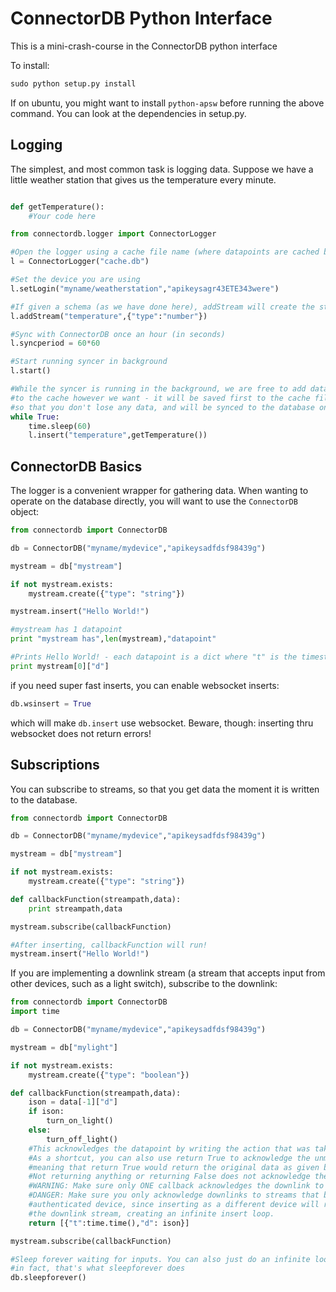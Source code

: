 ConnectorDB Python Interface
=====

This is a mini-crash-course in the ConnectorDB python interface

To install:
```python
sudo python setup.py install
```

If on ubuntu, you might want to install `python-apsw` before running the above command.
You can look at the dependencies in setup.py.

Logging
----------------

The simplest, and most common task is logging data. Suppose we have a little weather station that gives us the temperature every minute.

```python

def getTemperature():
	#Your code here

from connectordb.logger import ConnectorLogger

#Open the logger using a cache file name (where datapoints are cached before syncing)
l = ConnectorLogger("cache.db")

#Set the device you are using
l.setLogin("myname/weatherstation","apikeysagr43ETE343were")

#If given a schema (as we have done here), addStream will create the stream if it doesn't exist
l.addStream("temperature",{"type":"number"})

#Sync with ConnectorDB once an hour (in seconds)
l.syncperiod = 60*60

#Start running syncer in background
l.start()

#While the syncer is running in the background, we are free to add data
#to the cache however we want - it will be saved first to the cache file
#so that you don't lose any data, and will be synced to the database once an hour
while True:
	time.sleep(60)
	l.insert("temperature",getTemperature())
```

ConnectorDB Basics
--------------------

The logger is a convenient wrapper for gathering data. When wanting to operate on the database directly, you will want to use the `ConnectorDB` object:

```python
from connectordb import ConnectorDB

db = ConnectorDB("myname/mydevice","apikeysadfdsf98439g")

mystream = db["mystream"]

if not mystream.exists:
	mystream.create({"type": "string"})

mystream.insert("Hello World!")

#mystream has 1 datapoint
print "mystream has",len(mystream),"datapoint"

#Prints Hello World! - each datapoint is a dict where "t" is the timestamp, and "d" is the data
print mystream[0]["d"]
```

if you need super fast inserts, you can enable websocket inserts:

```python
db.wsinsert = True
```

which will make `db.insert` use websocket.
Beware, though: inserting thru websocket does not return errors!

Subscriptions
-------------------

You can subscribe to streams, so that you get data the moment it is written to the database.

```python
from connectordb import ConnectorDB

db = ConnectorDB("myname/mydevice","apikeysadfdsf98439g")

mystream = db["mystream"]

if not mystream.exists:
	mystream.create({"type": "string"})

def callbackFunction(streampath,data):
	print streampath,data

mystream.subscribe(callbackFunction)

#After inserting, callbackFunction will run!
mystream.insert("Hello World!")

```

If you are implementing a downlink stream (a stream that accepts input from other devices, such as a light switch), subscribe to the downlink:

```python
from connectordb import ConnectorDB
import time

db = ConnectorDB("myname/mydevice","apikeysadfdsf98439g")

mystream = db["mylight"]

if not mystream.exists:
	mystream.create({"type": "boolean"})

def callbackFunction(streampath,data):
	ison = data[-1]["d"]
	if ison:
		turn_on_light()
	else:
		turn_off_light()
	#This acknowledges the datapoint by writing the action that was taken to the real stream
	#As a shortcut, you can also use return True to acknowledge the unmodified data
	#meaning that return True would return the original data as given by the data variable
	#Not returning anything or returning False does not acknowledge the downlink.
	#WARNING: Make sure only ONE callback acknowledges the downlink to avoid double-inserts
	#DANGER: Make sure you only acknowledge downlinks to streams that belong to the currently
	#authenticated device, since inserting as a different device will redirect to
	#the downlink stream, creating an infinite insert loop.
	return [{"t":time.time(),"d": ison}]

mystream.subscribe(callbackFunction)

#Sleep forever waiting for inputs. You can also just do an infinite loop with sleep.
#in fact, that's what sleepforever does
db.sleepforever()
```
